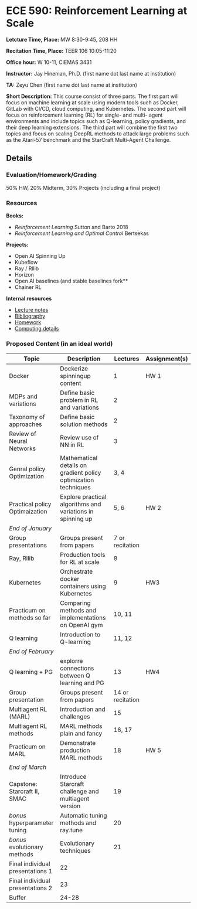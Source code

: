 # ECE 590: Reinforcement Learning at Scale

**Letcture Time, Place:** MW 8:30-9:45, 208 HH

**Recitation Time, Place:** TEER 106 10:05-11:20

**Office hour:** W 10-11, CIEMAS 3431

**Instructor:** Jay Hineman, Ph.D. (first name dot last name at institution)

**TA:** Zeyu Chen (first name dot last name at institution)

**Short Description:** This course consist of three parts. The first part will
focus on machine learning at scale using modern tools such as Docker, GitLab
with CI/CD, cloud computing, and Kubernetes. The second part will focus on
reinforcement learning (RL) for single- and multi- agent environments and
include topics such as Q-learning, policy gradients, and their deep learning
extensions. The third part will combine the first two topics and focus on
scaling DeepRL methods to attack large problems such as the Atari-57 benchmark
and the StarCraft Multi-Agent Challenge.

## Details
### Evaluation/Homework/Grading
50% HW, 20% Midterm, 30% Projects (including a final project)

### Resources

**Books:**
 * *Reinforcement Learning* Sutton and Barto 2018
 * *Reinforcement Learning and Optimal Control* Bertsekas
 
**Projects:**
  * Open AI Spinning Up
  * Kubeflow
  * Ray / Rllib
  * Horizon
  * Open AI baselines (and stable baselines fork**
  * Chainer RL
  
**Internal resources**
  * [Lecture notes]()
  * [Bibliography]()
  * [Homework]()
  * [Computing details]()

### Proposed Content (in an ideal world)
| Topic                            | Description                                                     |         Lectures | Assignment(s) |
|----------------------------------|-----------------------------------------------------------------|------------------|---------------|
| Docker                           | Dockerize spinningup content                                    |                1 | HW 1          |
| MDPs and variations              | Define basic problem in RL and variations                       |                2 |               |
| Taxonomy of approaches           | Define basic solution methods                                   |                2 |               |
| Review of Neural Networks        | Review use of NN in RL                                          |                3 |               |
| Genral policy Optimization       | Mathematical details on gradient policy optimization techniques |             3, 4 |               |
| Practical policy Optimaization   | Explore practical algorithms and variations in spinning up      |             5, 6 | HW 2          |
| *End of January*                 |                                                                 |                  |               |
| Group presentations              | Groups present from papers                                      |  7 or recitation |               |
| Ray, Rllib                       | Production tools for RL at scale                                |                8 |               |
| Kubernetes                       | Orchestrate docker containers using Kubernetes                  |                9 | HW3           |
| Practicum on methods so far      | Comparing methods and implementations on OpenAI gym             |           10, 11 |               |
| Q learning                       | Introduction to Q-learning                                      |           11, 12 |               |
| *End of February*                |                                                                 |                  |               |
| Q learning + PG                  | explorre connections between Q learning and PG                  |               13 | HW4           |
| Group presentation               | Groups present from papers                                      | 14 or recitation |               |
| Multiagent RL (MARL)             | Introduction and challenges                                     |               15 |               |
| Multiagent RL methods            | MARL methods plain and fancy                                    |           16, 17 |               |
| Practicum on MARL                | Demonstrate production MARL methods                             |               18 | HW 5          |
| *End of March*                   |                                                                 |                  |               |
| Capstone: Starcraft II, SMAC     | Introduce Starcraft challenge and multiagent version            |               19 |               |
| *bonus* hyperparameter tuning    | Automatic tuning methods and ray.tune                           |               20 |               |
| *bonus* evolutionary methods     | Evolutionary techniques                                         |               21 |               |
| Final individual presentations 1 | 22                                                              |                  |               |
| Final individual presentations 2 | 23                                                              |                  |               |
| Buffer                           | 24-28                                                           |                  |               |
